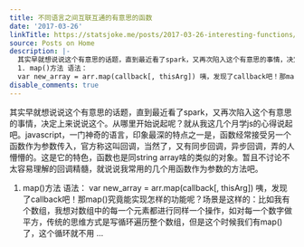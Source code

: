 ```yaml
---
title: 不同语言之间互联互通的有意思的函数
date: '2017-03-26'
linkTitle: https://statsjoke.me/posts/2017-03-26-interesting-functions/
source: Posts on Home
description: |-
  其实早就想说说这个有意思的话题，直到最近看了spark，又再次陷入这个有意思的事情，决定上来说说这个。从哪里开始说起呢？就从我这几个月学js的心得说起吧。javascript，一门神奇的语言，印象最深的特点之一是，函数经常接受另一个函数作为参数传入，官方称这叫回调，当然了，又有同步回调，异步回调，弄的人懵懵的。这是它的特色，函数也是同string array啥的类似的对象。暂且不讨论不太容易理解的回调精髓，就说说我常用的几个用函数作为参数的方法吧。
  1. map()方法 语法：
  var new_array = arr.map(callback[, thisArg]) 咦，发现了callback吧！那map()究竟能实现怎样的功能呢？场景是这样的：比如我有个数组，我想对数组中的每一个元素都进行同样一个操作，如对每一个数字做平方，传统的思维方式是写循环遍历整个数组，但是这个时候我们有map()了，这个循环就不用 ...
disable_comments: true
---
```

其实早就想说说这个有意思的话题，直到最近看了spark，又再次陷入这个有意思的事情，决定上来说说这个。从哪里开始说起呢？就从我这几个月学js的心得说起吧。javascript，一门神奇的语言，印象最深的特点之一是，函数经常接受另一个函数作为参数传入，官方称这叫回调，当然了，又有同步回调，异步回调，弄的人懵懵的。这是它的特色，函数也是同string array啥的类似的对象。暂且不讨论不太容易理解的回调精髓，就说说我常用的几个用函数作为参数的方法吧。
1. map()方法 语法：
var new_array = arr.map(callback[, thisArg]) 咦，发现了callback吧！那map()究竟能实现怎样的功能呢？场景是这样的：比如我有个数组，我想对数组中的每一个元素都进行同样一个操作，如对每一个数字做平方，传统的思维方式是写循环遍历整个数组，但是这个时候我们有map()了，这个循环就不用 ...